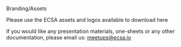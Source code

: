Branding/Assets

Please use the ECSA assets and logos available to download here

If you would like any presentation materials, one-sheets or any other documentation, please email us: meetups@ecsa.io
